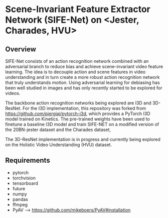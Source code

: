 # Scene-Invariant Feature Extractor Network (SIFE-Net) on <Jester, Charades, HVU>

## Overview
SIFE-Net consists of an action recognition network combined with an adversarial branch to reduce bias and achieve scene-invariant video feature learning. The idea is to decouple action and scene features in video understanding and in turn create a more robust action recognition network that truly understands *motion*. Using adversarial learning for debiasing has been well studied in images and has only recently started to be explored for videos. 

The backbone action recognition networks being explored are I3D and 3D-ResNet. For the I3D implementation, this repository was forked from https://github.com/piergiaj/pytorch-i3d, which provides a PyTorch I3D model trained on Kinetics. The pre-trained weights have been used to finetune a baseline I3D model and train SIFE-NET on a modified version of the 20BN-jester dataset and the Charades dataset, 

The 3D-ResNet implementation is in progress and currently being explored on the Holistic Video Understanding (HVU) dataset.

## Requirements
* pytorch
* torchvision
* tensorboard
* future
* numpy
* pandas
* ffmpeg
* PyAV --> https://github.com/mikeboers/PyAV#installation
